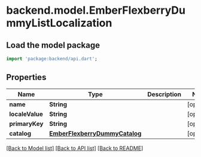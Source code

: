 # backend.model.EmberFlexberryDummyListLocalization

## Load the model package
```dart
import 'package:backend/api.dart';
```

## Properties
Name | Type | Description | Notes
------------ | ------------- | ------------- | -------------
**name** | **String** |  | [optional] 
**localeValue** | **String** |  | [optional] 
**primaryKey** | **String** |  | [optional] 
**catalog** | [**EmberFlexberryDummyCatalog**](EmberFlexberryDummyCatalog.md) |  | [optional] 

[[Back to Model list]](../README.md#documentation-for-models) [[Back to API list]](../README.md#documentation-for-api-endpoints) [[Back to README]](../README.md)


